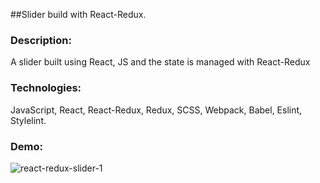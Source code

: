 ##Slider build with React-Redux.
### Description: 
A slider built using React, JS and the state is managed with React-Redux

### Technologies: 
JavaScript, React, React-Redux, Redux, SCSS, Webpack, Babel, Eslint, Stylelint.

### Demo:
![react-redux-slider-1](https://user-images.githubusercontent.com/66952678/102409457-fe83a380-3fe6-11eb-9c17-29a57fea855a.gif)
